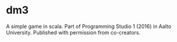 # dm3
A simple game in scala. Part of Programming Studio 1 (2016) in Aalto University. Published with permission from co-creators.
